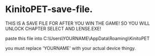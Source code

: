 # KinitoPET-save-file.



THIS IS A SAVE FILE FOR AFTER YOU WIN THE GAME! SO YOU WILL UNLOCK CHAPTER SELECT AND LENSE.EXE!


paste this file into C:\Users\YOURNAME\AppData\Roaming\KinitoPET

you must replace 'YOURNAME' with your actual device thingy.

